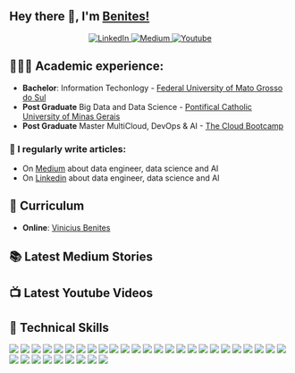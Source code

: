 ## Hey there 👋, I'm [Benites!](https://github.com/vinibeni2801/)

<center>
<a href="https://www.linkedin.com/in/vinicius-b-3703b71a4/" target="_blank">
    <img src="https://img.shields.io/badge/linkedin-%230077B5.svg?&style=for-the-badge&logo=linkedin&logoColor=white&color=071A2C" alt="LinkedIn"/>
  </a>
 <a href="https://medium.com/@benites.vini01" target="_blank">
    <img src="https://img.shields.io/badge/medium-%2312100E.svg?&style=for-the-badge&logo=medium&logoColor=white&color=071A2C" alt="Medium"/>
  </a>
  <a href="https://www.youtube.com/@BenitesVini" target="_blank">
    <img src="https://img.shields.io/badge/YouTube-FF0000?logo=youtube&logoColor=white&style=for-the-badge&logoColor=white&color=071A2C" alt="Youtube"/>
  </a>
  <!-- <a href="https://stackoverflow.com/users/6070546/yusuf-ganiyu" target="_blank">
    <img src="https://img.shields.io/badge/stackoverflow-%2312100E.svg?&style=for-the-badge&logo=stackoverflow&logoColor=white&color=071A2C" alt="Stackoverflow"/>
  </a> -->
</center>

## 👨🏻‍🎓 Academic experience:
  - **Bachelor**: Information Techonlogy - [Federal University of Mato Grosso do Sul ](https://agead.ufms.br/tecnologia-da-informacao/)
  - **Post Graduate** Big Data and Data Science - [Pontifical Catholic University of Minas Gerais](https://www.pucminas.br/Pos-Graduacao/IEC/Cursos/Paginas/Ciencia-de-Dados-e-Big-Data-Pra%C3%A7a%20da%20Liberdade_5.aspx)
  - **Post Graduate** Master MultiCloud, DevOps & AI - [The Cloud Bootcamp](https://thecloudbootcamp.com/en/)

### 📝 I regularly write articles:
  - On [Medium](https://medium.com/@benites.vini01) about data engineer, data science and AI
  - On [Linkedin](https://www.linkedin.com/in/vinicius-b-3703b71a4/) about data engineer, data science and AI

## 📄 Curriculum
- **Online**: [Vinicius Benites](https://vinibeni2801.github.io/viniciusbenites.github.io/)

## 📚 Latest Medium Stories
<!-- MEDIUM-STORY-LIST:START -->
<!-- - [Real-Time Stock Market Anomaly Detection Using Machine Learning: An End-to-End Data Engineering…](https://python.plainenglish.io/real-time-stock-market-anomaly-detection-using-machine-learning-an-end-to-end-data-engineering-3a7b83aeefa3?source=rss-e88756b73479------2)
- [Building Realtime Data Warehouse with Apache Airflow, Redpanda, Pinot and Superset](https://python.plainenglish.io/building-realtime-data-warehouse-with-apache-airflow-redpanda-pinot-and-superset-9eb2f9fbb76c?source=rss-e88756b73479------2)
- [Decodable vs. AWS Managed Service for Apache Flink &lpar;MSF&rpar;: An End-to-End Data Engineering Showdown](https://medium.com/towards-data-engineering/decodable-vs-aws-managed-service-for-apache-flink-msf-an-end-to-end-data-engineering-showdown-628ecf0428a8?source=rss-e88756b73479------2)
- [Apache Spark vs Apache Flink: Choosing the Right Tools and Technologies](https://medium.com/@yusuf.ganiyu/apache-spark-vs-apache-flink-choosing-the-right-tools-and-technologies-965d5caa9495?source=rss-e88756b73479------2)
- [End to End Data Engineering for Data Lakehouse with Airflow, Minio, Kafka, Apache Spark, Apache…](https://medium.com/towards-data-engineering/end-to-end-data-engineering-for-data-lakehouse-with-airflow-minio-kafka-apache-spark-apache-f30065f81683?source=rss-e88756b73479------2) -->
<!-- MEDIUM-STORY-LIST:END -->

## 📺 Latest Youtube Videos
<!-- BEGIN YOUTUBE-CARDS -->
<!-- [![The Supermarket Trick Every Data Pro Should Know!](https://ytcards.demolab.com/?id=Xg9YfNMdjsQ&title=The+Supermarket+Trick+Every+Data+Pro+Should+Know%21&lang=en&timestamp=1727896643&background_color=%230d1117&title_color=%23ffffff&stats_color=%23dedede&max_title_lines=1&width=250&border_radius=5 "The Supermarket Trick Every Data Pro Should Know!")](https://www.youtube.com/watch?v=Xg9YfNMdjsQ)
[![Realtime Stock Market Anomaly Detection using ML Models | An End to End Data Engineering Project](https://ytcards.demolab.com/?id=RUfVVOhihEA&title=Realtime+Stock+Market+Anomaly+Detection+using+ML+Models+%7C+An+End+to+End+Data+Engineering+Project&lang=en&timestamp=1727866826&background_color=%230d1117&title_color=%23ffffff&stats_color=%23dedede&max_title_lines=1&width=250&border_radius=5 "Realtime Stock Market Anomaly Detection using ML Models | An End to End Data Engineering Project")](https://www.youtube.com/watch?v=RUfVVOhihEA)
[![Master Realtime Data Warehousing And Boost Your Data Skills](https://ytcards.demolab.com/?id=yiGuP4YnOdk&title=Master+Realtime+Data+Warehousing+And+Boost+Your+Data+Skills&lang=en&timestamp=1727806426&background_color=%230d1117&title_color=%23ffffff&stats_color=%23dedede&max_title_lines=1&width=250&border_radius=5 "Master Realtime Data Warehousing And Boost Your Data Skills")](https://www.youtube.com/watch?v=yiGuP4YnOdk)
[![Building Realtime #datawarehouse with #Apacheairflow, #apachepinot #redpanda for #dataengineering](https://ytcards.demolab.com/?id=nXbzzfCd3-Q&title=Building+Realtime+%23datawarehouse+with+%23Apacheairflow%2C+%23apachepinot+%23redpanda+for+%23dataengineering&lang=en&timestamp=1727469838&background_color=%230d1117&title_color=%23ffffff&stats_color=%23dedede&max_title_lines=1&width=250&border_radius=5 "Building Realtime #datawarehouse with #Apacheairflow, #apachepinot #redpanda for #dataengineering")](https://www.youtube.com/watch?v=nXbzzfCd3-Q)
[![Building Realtime Data Warehouses from Scratch | End to End Data Engineering Project](https://ytcards.demolab.com/?id=fsH7wdHA1e8&title=Building+Realtime+Data+Warehouses+from+Scratch+%7C+End+to+End+Data+Engineering+Project&lang=en&timestamp=1727460708&background_color=%230d1117&title_color=%23ffffff&stats_color=%23dedede&max_title_lines=1&width=250&border_radius=5 "Building Realtime Data Warehouses from Scratch | End to End Data Engineering Project")](https://www.youtube.com/watch?v=fsH7wdHA1e8)
[![Decodable vs. Amazon Managed Service for Apache Flink (MSF) - Which One is Right for You? 🤔](https://ytcards.demolab.com/?id=GJt29hn8g30&title=Decodable+vs.+Amazon+Managed+Service+for+Apache+Flink+%28MSF%29+-+Which+One+is+Right+for+You%3F+%F0%9F%A4%94&lang=en&timestamp=1725116687&background_color=%230d1117&title_color=%23ffffff&stats_color=%23dedede&max_title_lines=1&width=250&border_radius=5 "Decodable vs. Amazon Managed Service for Apache Flink (MSF) - Which One is Right for You? 🤔")](https://www.youtube.com/watch?v=GJt29hn8g30)
[![Decodable vs AWS Managed Service for Apache Flink (MSF) - End to End Data Engineering Project](https://ytcards.demolab.com/?id=zfK3mJ_bkSc&title=Decodable+vs+AWS+Managed+Service+for+Apache+Flink+%28MSF%29+-+End+to+End+Data+Engineering+Project&lang=en&timestamp=1725108094&background_color=%230d1117&title_color=%23ffffff&stats_color=%23dedede&max_title_lines=1&width=250&border_radius=5 "Decodable vs AWS Managed Service for Apache Flink (MSF) - End to End Data Engineering Project")](https://www.youtube.com/watch?v=zfK3mJ_bkSc)
[![Query Optimisation for Data Engineers | End to End Walkthrough](https://ytcards.demolab.com/?id=Bq_BM_hOVsU&title=Query+Optimisation+for+Data+Engineers+%7C+End+to+End+Walkthrough&lang=en&timestamp=1721330747&background_color=%230d1117&title_color=%23ffffff&stats_color=%23dedede&max_title_lines=1&width=250&border_radius=5 "Query Optimisation for Data Engineers | End to End Walkthrough")](https://www.youtube.com/watch?v=Bq_BM_hOVsU)
[![Realtime Algorithmic Trading with Apache Flink | End to End Data Engineering Project](https://ytcards.demolab.com/?id=7r_oO_uLbSM&title=Realtime+Algorithmic+Trading+with+Apache+Flink+%7C+End+to+End+Data+Engineering+Project&lang=en&timestamp=1718002803&background_color=%230d1117&title_color=%23ffffff&stats_color=%23dedede&max_title_lines=1&width=250&border_radius=5 "Realtime Algorithmic Trading with Apache Flink | End to End Data Engineering Project")](https://www.youtube.com/watch?v=7r_oO_uLbSM) -->
<!-- END YOUTUBE-CARDS -->

<!-- ## 🏗️ StackOverflow Activity -->
<!-- STACKOVERFLOW:START -->
<!-- - [Answer by Yusuf Ganiyu for What&#39;s the correct ES index](https://stackoverflow.com/questions/77381493/whats-the-correct-es-index/77382484#77382484)
- [Answer by Yusuf Ganiyu for Cannot access task instance to get xcom](https://stackoverflow.com/questions/77302772/cannot-access-task-instance-to-get-xcom/77307266#77307266)
- [Answer by Yusuf Ganiyu for Cannot access task instance to get xcom](https://stackoverflow.com/questions/77302772/cannot-access-task-instance-to-get-xcom/77303461#77303461)
- [Answer by Yusuf Ganiyu for How to extract and download web scrape image using BeautifulSoup Selenium Python?](https://stackoverflow.com/questions/77297420/how-to-extract-and-download-web-scrape-image-using-beautifulsoup-selenium-python/77297483#77297483)
- [Answer by Yusuf Ganiyu for How to extract and download web scrape image using BeautifulSoup Selenium Python?](https://stackoverflow.com/questions/77297420/how-to-extract-and-download-web-scrape-image-using-beautifulsoup-selenium-python/77297430#77297430) -->
<!-- STACKOVERFLOW:END -->



## 💼 Technical Skills

![](https://img.shields.io/badge/Python-3776AB?style=flat&logo=python&logoColor=white)
![](https://img.shields.io/badge/pandas-%23150458.svg?style=flat&logo=pandas&logoColor=white)
![](https://img.shields.io/badge/PostgreSQL-336791?style=flat&logo=postgresql&logoColor=white)
![](https://img.shields.io/badge/MySQL-4479A1?style=flat&logo=mysql&logoColor=white)
![](https://img.shields.io/badge/Kafka-231F20?style=flat&logo=apache-kafka&logoColor=white)
![](https://img.shields.io/badge/MongoDB-47A248?style=flat&logo=mongodb&logoColor=white)
![](https://img.shields.io/badge/Amazon%20DynamoDB-4053D6?style=flat&logo=Amazon%20DynamoDB&logoColor=white)
![](https://img.shields.io/badge/Cassandra-1287B1?style=flat&logo=apache-cassandra&logoColor=white)
![](https://img.shields.io/badge/AWS-232F3E?style=flat&logo=amazon-aws&logoColor=white)
![](https://img.shields.io/badge/Google_Cloud-4285F4?style=flat&logo=google-cloud&logoColor=white)
![](https://img.shields.io/badge/azure-%230072C6.svg?style=flat&logo=microsoftazure&logoColor=white)
![](https://img.shields.io/badge/Docker-2496ED?style=flat&logo=docker&logoColor=white)
![](https://img.shields.io/badge/Git-F05032?style=flat&logo=git&logoColor=white)
![](https://img.shields.io/badge/dbt-FF6F61?style=flat&logo=dbt&logoColor=white)
![](https://img.shields.io/badge/Spark-E25A1C?style=flat&logo=apache-spark&logoColor=white)
![](https://img.shields.io/badge/Databricks-FF3621?style=flat&logo=databricks&logoColor=white)
![](https://img.shields.io/badge/Snowflake-29B5E8?style=flat&logo=snowflake&logoColor=white)
![](https://img.shields.io/badge/FastAPI-009688?style=flat&logo=fastapi&logoColor=white)
![](https://img.shields.io/badge/GraphQL-E434AA?style=flat&logo=graphql&logoColor=white)
![](https://img.shields.io/badge/Terraform-7B42BC?style=flat&logo=terraform&logoColor=white)
![](https://img.shields.io/badge/Ansible-EE0000?style=flat&logo=ansible&logoColor=white)
![](https://img.shields.io/badge/NiFi-017081?style=flat&logo=apache-nifi&logoColor=white)
![](https://img.shields.io/badge/Hadoop-DAA520?style=flat&logo=hadoop&logoColor=white)
![](https://img.shields.io/badge/Grafana-F46800?style=flat&logo=grafana&logoColor=white)
![](https://img.shields.io/badge/Prometheus-E6522C?style=flat&logo=prometheus&logoColor=white)
![](https://img.shields.io/badge/Elasticsearch-005571?style=flat&logo=elasticsearch&logoColor=white)
![](https://img.shields.io/badge/Kibana-005571?style=flat&logo=kibana&logoColor=white)
![](https://img.shields.io/badge/Machine_Learning-FF6F61?style=flat&logoColor=white)
![](https://img.shields.io/badge/SQL_Server-CC2927?style=flat&logo=microsoft-sql-server&logoColor=white)
![](https://img.shields.io/badge/Oracle-F80000?style=flat&logo=oracle&logoColor=white)
![](https://img.shields.io/badge/Oracle_DB-F80000?style=flat&logo=oracle&logoColor=white)
![](https://img.shields.io/badge/Airflow-017CEE?style=flat&logo=apache-airflow&logoColor=white)
![](https://img.shields.io/badge/Kubernetes-326CE5?style=flat&logo=kubernetes&logoColor=white)
![](https://img.shields.io/badge/-Trino-DD00A1?style=flat&logo=trino&logoColor=white)

<!-- ## ⚡ Github Stats
[![Yusuf's GitHub stats](https://github-readme-stats.vercel.app/api?username=airscholar)](https://github.com/airscholar/github-readme-stats)
<img height="180em" src="https://github-readme-stats.vercel.app/api/top-langs/?username=airscholar&show_icons=true&hide_border=true&layout=compact&hide_progress=true&langs_count=10"/>

## 🔥 Github Streaks</b></summary>
<img height="180em" src="https://github-readme-streak-stats.herokuapp.com/?user=airscholar&hide_border=true" /> -->

<!-- <p align="center"><img src="https://komarev.com/ghpvc/?username=airscholar&label=Profile%20views&color=0e75b6&style=flat" alt="airscholar" /></p> -->
